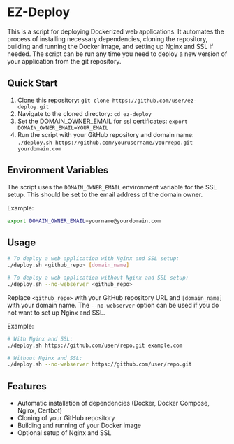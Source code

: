 # EZ-Deploy

This is a script for deploying Dockerized web applications. It automates the process of installing necessary dependencies, cloning the repository, building and running the Docker image, and setting up Nginx and SSL if needed. The script can be run any time you need to deploy a new version of your application from the git repository.

## Quick Start

1. Clone this repository: `git clone https://github.com/user/ez-deploy.git`
2. Navigate to the cloned directory: `cd ez-deploy`
3. Set the DOMAIN_OWNER_EMAIL for ssl certificates: `export DOMAIN_OWNER_EMAIL=YOUR_EMAIL`
4. Run the script with your GitHub repository and domain name: `./deploy.sh https://github.com/yourusername/yourrepo.git yourdomain.com`

## Environment Variables

The script uses the `DOMAIN_OWNER_EMAIL` environment variable for the SSL setup. This should be set to the email address of the domain owner.

Example:
```bash
export DOMAIN_OWNER_EMAIL=yourname@yourdomain.com
```

## Usage

```bash
# To deploy a web application with Nginx and SSL setup:
./deploy.sh <github_repo> [domain_name]

# To deploy a web application without Nginx and SSL setup:
./deploy.sh --no-webserver <github_repo>
```

Replace `<github_repo>` with your GitHub repository URL and `[domain_name]` with your domain name. The `--no-webserver` option can be used if you do not want to set up Nginx and SSL.

Example:
```bash
# With Nginx and SSL:
./deploy.sh https://github.com/user/repo.git example.com

# Without Nginx and SSL:
./deploy.sh --no-webserver https://github.com/user/repo.git
```

## Features

- Automatic installation of dependencies (Docker, Docker Compose, Nginx, Certbot)
- Cloning of your GitHub repository
- Building and running of your Docker image
- Optional setup of Nginx and SSL

